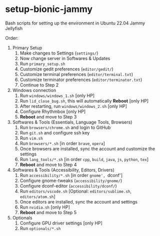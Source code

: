 # setup-bionic-jammy

Bash scripts for setting up the environment in Ubuntu 22.04 Jammy Jellyfish

Order:

1. Primary Setup
   1. Make changes to Settings (`settings/`)
   2. Now change server in Softwares & Updates
   3. Run `primary_setup.sh`
   4. Customize gedit preferences (`editor/gedit/`)
   5. Customize terminal preferences (`editor/terminal.txt`)
   6. Customize terminator preferences (`editor/terminator.txt`)
   7. Continue to Step 2
2. Windows connection
   1. Run `windows/windows_1.sh` [only HP]
   2. Run `lid_close_bug.sh`, this will automatically **Reboot** [only HP]
   3. After restarting, run `windows/windows_2.sh` [only HP]
   4. Configure Rhythmbox [only HP]
   5. **Reboot** and move to Step 3
3. Softwares & Tools (Essentials, Language Tools, Browsers)
   1. Run `browsers/chrome.sh` and login to GitHub
   2. Run `git.sh` and configure ssh key
   3. Run `vim.sh`
   4. Run `browsers/*.sh` [in order `brave`, `opera`]
   5. Once browsers are installed, sync the account and customize the settings
   6. Run `lang_tools/*.sh` [in order `cpp`, `build`, `java`, `js`, `python`, `tex`]
   7. **Reboot** and move to Step 4
4. Softwares & Tools (Accessibility, Editors, Drivers)
   1. Run `accessibility/*.sh` [in order `gnome', `dconf']
   2. Configure gnome-tweaks (`accessibility/gnome/`)
   3. Configure dconf-editor (`accessibility/dconf/`)
   4. Run `editors/vscode.sh` [Optional: `editors/sublime.sh`, `editors/atom.sh`]
   5. Once editors are installed, sync the account and settings
   6. Run `nvidia.sh` [only HP]
   7. **Reboot** and move to Step 5
5. Optionals
   1. Configure GPU driver settings [only HP]
   2. Run `optionals/*.sh`
